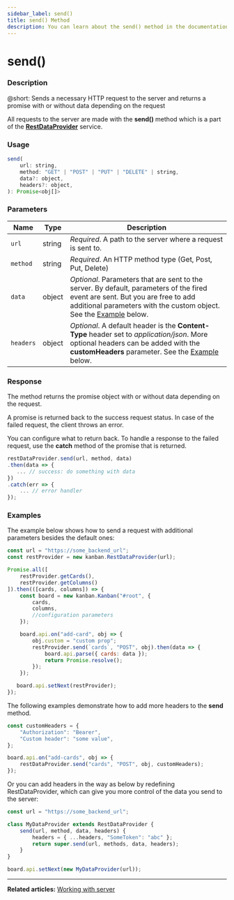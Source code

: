 ```yaml
---
sidebar_label: send()
title: send() Method
description: You can learn about the send() method in the documentation of the DHTMLX JavaScript Kanban library. Browse developer guides and API reference, try out code examples and live demos, and download a free 30-day evaluation version of DHTMLX Kanban.
---
```


# send()

### Description

@short: Sends a necessary HTTP request to the server and returns a promise with or without data depending on the request 

All requests to the server are made with the **send()** method which is a part of the [**RestDataProvider**](guides/working_with_server.md/#restdataprovider) service.


### Usage

~~~js
send(
    url: string,
    method: "GET" | "POST" | "PUT" | "DELETE" | string,
    data?: object,
    headers?: object,
): Promise<obj[]>
~~~

### Parameters


| Name       | Type        | Description |
| ----------- | ----------- | ----------- |
| `url`         |  string     | *Required*. A path to the server where a request is sent to.            |
| `method`            |string             | *Required*. An HTTP method type (Get, Post, Put, Delete)            |
| `data`  | object        | *Optional*. Parameters that are sent to the server. By default, parameters of the fired event are sent.  But you are free to add additional parameters with the custom object. See the [Example](#examples) below. |
| `headers`  |object       | *Optional*. A default header is the **Content-Type** header set to *application/json*. More optional headers can be added with the **customHeaders** parameter. See the [Example](#examples) below. |

### Response

The method returns the promise object with or without data depending on the request.

A promise is returned back to the success request status. In case of the failed request, the client throws an error.

You can configure what to return back. To handle a response to the failed request, use the **catch** method of the promise that is returned. 

~~~jsx
restDataProvider.send(url, method, data)
.then(data => {
   ... // success: do something with data
})
.catch(err => {
    ... // error handler
});
~~~

### Examples

The example below shows how to send a request with additional parameters besides the default ones:

~~~jsx {14-20}
const url = "https://some_backend_url";
const restProvider = new kanban.RestDataProvider(url);

Promise.all([
    restProvider.getCards(),
    restProvider.getColumns()
]).then(([cards, columns]) => {
    const board = new kanban.Kanban("#root", {
        cards,
        columns,
        //configuration parameters
    });

    board.api.on("add-card", obj => {
        obj.custom = "custom prop";
        restProvider.send(`cards`, "POST", obj).then(data => {
            board.api.parse({ cards: data });
            return Promise.resolve();
        });
    });

   board.api.setNext(restProvider);
});
~~~

The following examples demonstrate how to add more headers to the **send** method.

~~~js
const customHeaders = {
    "Authorization": "Bearer",
    "Custom header": "some value",
};

board.api.on("add-cards", obj => {
    restDataProvider.send("cards", "POST", obj, customHeaders);
});
~~~

Or you can add headers in the way as below by redefining RestDataProvider, which can give you more control of the data you send to the server: 

~~~jsx {3-8}
const url = "https://some_backend_url";

class MyDataProvider extends RestDataProvider {
    send(url, method, data, headers) {
        headers = { ...headers, "SomeToken": "abc" };
        return super.send(url, methods, data, headers);
    }
}

board.api.setNext(new MyDataProvider(url));
~~~ 

---

**Related articles:** [Working with server](../../../guides/working_with_server)